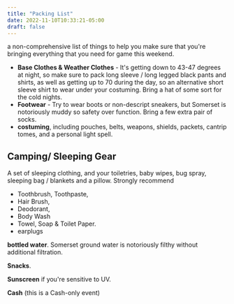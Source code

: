 ```yaml
---
title: "Packing List"
date: 2022-11-10T10:33:21-05:00
draft: false
---
```


a non-comprehensive list of things to help you make sure that you're bringing everything that you need for game this weekend.

- **Base Clothes & Weather Clothes** - It's getting down to 43-47 degrees at night, so make sure to pack long sleeve / long legged black pants and shirts, as well as getting up to 70 during the day, so an alternative short sleeve shirt to wear under your costuming.  Bring a hat of some sort for the cold nights.
- **Footwear** - Try to wear boots or non-descript sneakers, but Somerset is notoriously muddy so safety over function.  Bring a few extra pair of socks.
-  **costuming**, including pouches, belts, weapons, shields, packets, cantrip tomes, and a personal light spell.


## Camping/ Sleeping Gear

A set of sleeping clothing, and your toiletries, baby wipes, bug spray, sleeping bag / blankets and a pillow.  Strongly recommend 

- Toothbrush, Toothpaste,
-  Hair Brush, 
- Deodorant, 
- Body Wash
- Towel, Soap & Toilet Paper. 
-  earplugs

**bottled water**.   Somerset ground water is notoriously filthy without additional filtration.

**Snacks**. 

**Sunscreen** if you're sensitive to UV.

**Cash** (this is a Cash-only event)
